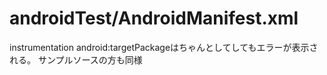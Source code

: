 # androidTest/AndroidManifest.xml
instrumentation android:targetPackageはちゃんとしてしてもエラーが表示される。
サンプルソースの方も同様